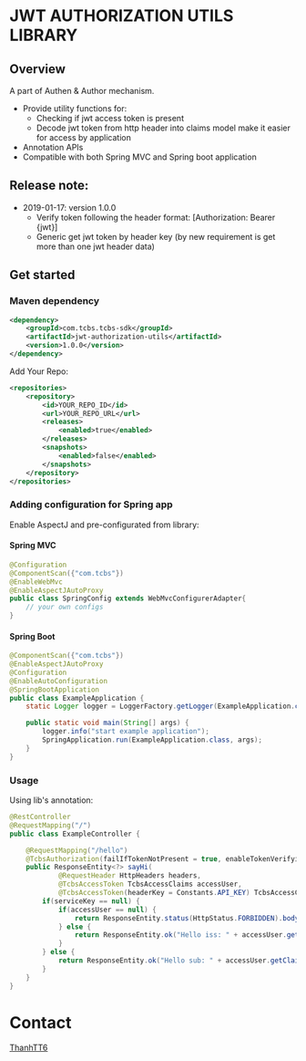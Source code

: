 # JWT AUTHORIZATION UTILS LIBRARY
## Overview
A part of Authen & Author mechanism.
* Provide utility functions for: 
  * Checking if jwt access token is present
  * Decode jwt token from http header into claims model make it easier for access by application 
* Annotation APIs
* Compatible with both Spring MVC and Spring boot application

## Release note:
* 2019-01-17: version 1.0.0
  * Verify token following the header format: [Authorization: Bearer {jwt}]
  * Generic get jwt token by header key (by new requirement is get more than one jwt header data)  

## Get started

### Maven dependency

```xml
<dependency>
    <groupId>com.tcbs.tcbs-sdk</groupId>
    <artifactId>jwt-authorization-utils</artifactId>
    <version>1.0.0</version>
</dependency>
```

Add Your Repo:
```xml
<repositories>
    <repository>
        <id>YOUR_REPO_ID</id>
        <url>YOUR_REPO_URL</url>
        <releases>
            <enabled>true</enabled>
        </releases>
        <snapshots>
            <enabled>false</enabled>
        </snapshots>
    </repository>
</repositories>
```

### Adding configuration for Spring app

Enable AspectJ and pre-configurated from library:

#### Spring MVC

```java
@Configuration
@ComponentScan({"com.tcbs"})
@EnableWebMvc
@EnableAspectJAutoProxy
public class SpringConfig extends WebMvcConfigurerAdapter{
    // your own configs
}
```

#### Spring Boot

```java
@ComponentScan({"com.tcbs"})
@EnableAspectJAutoProxy
@Configuration
@EnableAutoConfiguration
@SpringBootApplication
public class ExampleApplication {
    static Logger logger = LoggerFactory.getLogger(ExampleApplication.class);

    public static void main(String[] args) {
        logger.info("start example application");
        SpringApplication.run(ExampleApplication.class, args);
    }
}
```

### Usage
Using lib's annotation:
```java
@RestController
@RequestMapping("/")
public class ExampleController {

    @RequestMapping("/hello")
    @TcbsAuthorization(failIfTokenNotPresent = true, enableTokenVerifying = false)
    public ResponseEntity<?> sayHi(
            @RequestHeader HttpHeaders headers,
            @TcbsAccessToken TcbsAccessClaims accessUser,
            @TcbsAccessToken(headerKey = Constants.API_KEY) TcbsAccessClaims serviceKey) {
        if(serviceKey == null) {
            if(accessUser == null) {
                return ResponseEntity.status(HttpStatus.FORBIDDEN).body("token not match pre-define assumption");
            } else {
                return ResponseEntity.ok("Hello iss: " + accessUser.getClaimValue("iss", String.class) + " !");
            }
        } else {
            return ResponseEntity.ok("Hello sub: " + accessUser.getClaimValue("sub", String.class) + " !");
        }
    }
}
```
# Contact
[ThanhTT6](thanhtt6@techcombank.com>)